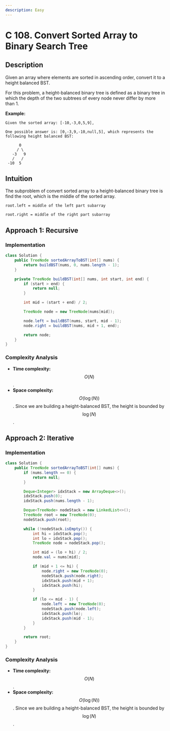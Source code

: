 ```yaml
---
description: Easy
---
```


# C 108. Convert Sorted Array to Binary Search Tree

## Description

Given an array where elements are sorted in ascending order, convert it to a height balanced BST.

For this problem, a height-balanced binary tree is defined as a binary tree in which the depth of the two subtrees of every node never differ by more than 1.

**Example:**

```text
Given the sorted array: [-10,-3,0,5,9],

One possible answer is: [0,-3,9,-10,null,5], which represents the following height balanced BST:

      0
     / \
   -3   9
   /   /
 -10  5
```

## Intuition

The subproblem of convert sorted array to a height-balanced binary tree is find the root, which is the middle of the sorted array.

`root.left = middle of the left part subarray`

`root.right = middle of the right part subarray`

## Approach 1: Recursive

### Implementation

```java
class Solution {
    public TreeNode sortedArrayToBST(int[] nums) {
        return buildBST(nums, 0, nums.length - 1);
    }

    private TreeNode buildBST(int[] nums, int start, int end) {
        if (start > end) {
            return null;
        }

        int mid = (start + end) / 2;

        TreeNode node = new TreeNode(nums[mid]);

        node.left = buildBST(nums, start, mid - 1);
        node.right = buildBST(nums, mid + 1, end);

        return node;
    }
}
```

### Complexity Analysis

* **Time complexity:** $$O(N)$$.
* **Space complexity:** $$O(\log(N))$$. Since we are building a height-balanced BST, the height is bounded by $$\log(N)$$.

## Approach 2: Iterative

### Implementation

```java
class Solution {
    public TreeNode sortedArrayToBST(int[] nums) {
        if (nums.length == 0) {
            return null;
        }

        Deque<Integer> idxStack = new ArrayDeque<>();
        idxStack.push(0);
        idxStack.push(nums.length - 1);

        Deque<TreeNode> nodeStack = new LinkedList<>();
        TreeNode root = new TreeNode(0);
        nodeStack.push(root);

        while (!nodeStack.isEmpty()) {
            int hi = idxStack.pop();
            int lo = idxStack.pop();
            TreeNode node = nodeStack.pop();

            int mid = (lo + hi) / 2;
            node.val = nums[mid];

            if (mid + 1 <= hi) {
                node.right = new TreeNode(0);
                nodeStack.push(node.right);
                idxStack.push(mid + 1);
                idxStack.push(hi);
            }

            if (lo <= mid - 1) {
                node.left = new TreeNode(0);
                nodeStack.push(node.left);
                idxStack.push(lo);
                idxStack.push(mid - 1);
            }
        }

        return root;
    }
}
```

### Complexity Analysis

* **Time complexity:** $$O(N)$$.
* **Space complexity:** $$O(\log(N))$$. Since we are building a height-balanced BST, the height is bounded by $$\log(N)$$.

